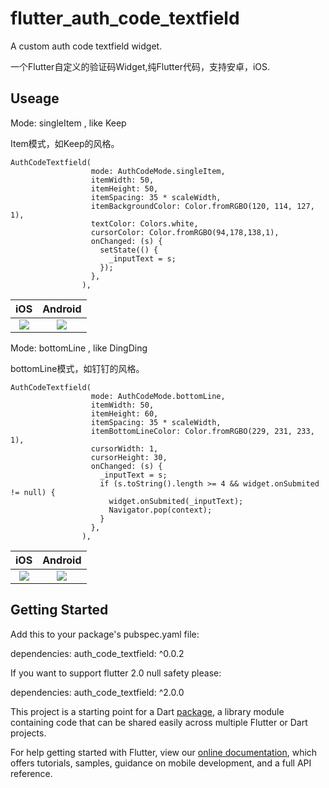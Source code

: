 # flutter_auth_code_textfield

A custom auth code textfield widget.

一个Flutter自定义的验证码Widget,纯Flutter代码，支持安卓，iOS.

## Useage

Mode: singleItem , like Keep 

Item模式，如Keep的风格。

```
AuthCodeTextfield(
                  mode: AuthCodeMode.singleItem,
                  itemWidth: 50,
                  itemHeight: 50,
                  itemSpacing: 35 * scaleWidth,
                  itemBackgroundColor: Color.fromRGBO(120, 114, 127, 1),
                  textColor: Colors.white,
                  cursorColor: Color.fromRGBO(94,178,138,1),
                  onChanged: (s) {
                    setState(() {
                      _inputText = s;
                    });
                  },
                ),
```


iOS            |  Android
:-------------------------:|:-------------------------:
![](http://image.jerryfans.com/mode1.png)  |  ![](http://image.jerryfans.com/mode3.png)

Mode: bottomLine , like DingDing 

bottomLine模式，如钉钉的风格。

```
AuthCodeTextfield(
                  mode: AuthCodeMode.bottomLine,
                  itemWidth: 50,
                  itemHeight: 60,
                  itemSpacing: 35 * scaleWidth,
                  itemBottomLineColor: Color.fromRGBO(229, 231, 233, 1),
                  cursorWidth: 1,
                  cursorHeight: 30,
                  onChanged: (s) {
                    _inputText = s;
                    if (s.toString().length >= 4 && widget.onSubmited != null) {
                      widget.onSubmited(_inputText);
                      Navigator.pop(context);
                    }
                  },
                ),
```

iOS            |  Android
:-------------------------:|:-------------------------:
![](http://image.jerryfans.com/mode2.png)  |  ![](http://image.jerryfans.com/mode5.png)



## Getting Started

Add this to your package's pubspec.yaml file:

dependencies:
  auth_code_textfield: ^0.0.2

If you want to support flutter 2.0 null safety please:

dependencies:
  auth_code_textfield: ^2.0.0

This project is a starting point for a Dart
[package](https://flutter.dev/developing-packages/),
a library module containing code that can be shared easily across
multiple Flutter or Dart projects.

For help getting started with Flutter, view our 
[online documentation](https://flutter.dev/docs), which offers tutorials, 
samples, guidance on mobile development, and a full API reference.
